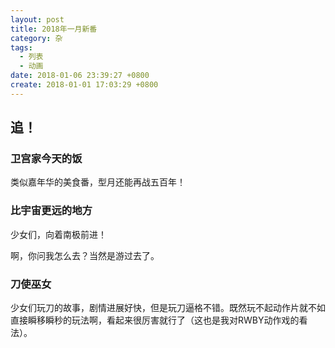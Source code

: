 ```yaml
---
layout: post
title: 2018年一月新番
category: 杂
tags:
  - 列表
  - 动画
date: 2018-01-06 23:39:27 +0800
create: 2018-01-01 17:03:29 +0800
---
```


## 追！

### 卫宫家今天的饭

类似嘉年华的美食番，型月还能再战五百年！

### 比宇宙更远的地方

少女们，向着南极前进！

啊，你问我怎么去？当然是游过去了。

### 刀使巫女

少女们玩刀的故事，剧情进展好快，但是玩刀逼格不错。既然玩不起动作片就不如直接瞬移瞬秒的玩法啊，看起来很厉害就行了（这也是我对RWBY动作戏的看法）。